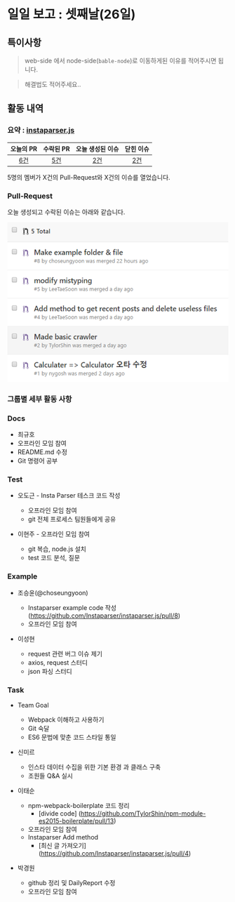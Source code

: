 # 일일 보고 : 셋째날(26일)

## 특이사항

> web-side 에서 node-side(`bable-node`)로 이동하게된 이유를 적어주시면 됩니다.

> 해결법도 적어주세요..

## 활동 내역

### 요약 : [instaparser.js](https://github.com/Instaparser/instaparser.js)
| 오늘의 PR | 수락된 PR | 오늘 생성된 이슈 | 닫힌 이슈 |
| :---: | :---: | :---: | :---: |
| [6건](https://github.com/Instaparser/instaparser.js/pulls?utf8=%E2%9C%93&q=is%3Apr%20created%3A2016-09-29) | [5건](https://github.com/Instaparser/instaparser.js/pulls?utf8=%E2%9C%93&q=is%3Apr%20created%3A2016-09-29%20is%3Amerged) | [2건](https://github.com/Instaparser/instaparser.js/issues?utf8=%E2%9C%93&q=is%3Aissue%20created%3A2016-09-29) | [2건](https://github.com/Instaparser/instaparser.js/issues?utf8=%E2%9C%93&q=is%3Aissue%20created%3A2016-09-29%20is%3Aclosed) |

5명의 멤버가 X건의 Pull-Request와 X건의 이슈를 열었습니다.

### Pull-Request

오늘 생성되고 수락된 이슈는 아래와 같습니다.

![](./29th_pr.png)

### 그룹별 세부 활동 사항

### Docs

- 최규호
 - 오프라인 모임 참여
 - README.md 수정
 - Git 명령어 공부

### Test

- 오도근
        - Insta Parser 테스크 코드 작성
	- 오프라인 모임 참여
	- git 전체 프로세스 팀원들에게 공유

- 이현주
        - 오프라인 모임 참여
	- git 복습, node.js 설치
	- test 코드 분석, 질문

### Example

- 조승윤(@choseungyoon)
	- Instaparser example code 작성(https://github.com/Instaparser/instaparser.js/pull/8)
	- 오프라인 모임 참여
	
- 이성현
 	- request 관련 버그 이슈 제기
 	- axios, request 스터디
 	- json 파싱 스터디
 	
### Task

- Team Goal
	- Webpack 이해하고 사용하기
	- Git 숙달
	- ES6 문법에 맞춘 코드 스타일 통일

- 신미르
	- 인스타 데이터 수집을 위한 기본 환경 과 클래스 구축
	- 조원들 Q&A 실시

- 이태순
	- npm-webpack-boilerplate 코드 정리
		- [divide code] (https://github.com/TylorShin/npm-module-es2015-boilerplate/pull/13)
	- 오프라인 모임 참여
	- Instaparser Add method
		- [최신 글 가져오기] (https://github.com/Instaparser/instaparser.js/pull/4)

- 박경원
	- github 정리 및 DailyReport 수정
	- 오프라인 모임 참여
